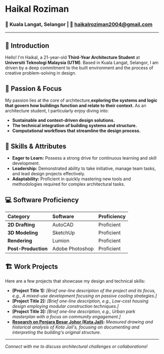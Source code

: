 # Haikal Roziman
### 📍 Kuala Langat, Selangor | 📧 haikalroziman2004@gmail.com
---

## 👋 Introduction

Hello! I'm Haikal, a 21-year-old **Third-Year Architecture Student** at **Universiti Teknologi Malaysia (UTM)**. Based in Kuala Langat, Selangor, I am driven by a deep commitment to the built environment and the process of creative problem-solving in design.

## 🌟 Passion & Focus

My passion lies at the core of architecture,**exploring the systems and logic that govern how buildings function and relate to their context.** As an architecture student, I particularly enjoy diving into:
* **Sustainable and context-driven design solutions.**
* **The technical integration of building systems and structure.**
* **Computational workflows that streamline the design process.**

## 🚀 Skills & Attributes

* **Eager to Learn:** Possess a strong drive for continuous learning and skill development.
* **Leadership:** Demonstrated ability to take initiative, manage team tasks, and lead design projects effectively.
* **Adaptability:** Proficient in quickly mastering new tools and methodologies required for complex architectural tasks.

## 💻 Software Proficiency

| Category | Software | Proficiency |
| :--- | :--- | :--- |
| **2D Drafting** | AutoCAD | Proficient |
| **3D Modeling** | SketchUp | Proficient |
| **Rendering** | Lumion | Proficient |
| **Post-Production**| Adobe Photoshop | Proficient |

## 🏗️ Work Projects

Here are a few projects that showcase my design and technical skills:
* **[Project Title 1]:** *[Brief one-line description of the project and its focus, e.g., A mixed-use development focusing on passive cooling strategies.]*
* **[Project Title 2]:** *[Brief one-line description, e.g., Low-cost housing design employing modular construction techniques.]*
* **[Project Title 3]:** *[Brief one-line description, e.g., Urban park masterplan with a focus on community engagement.]*
* **[Research on Penjara Besar Johor (Kota Jail)](https://github.com/haikalroziman/Measured-Drawing-Kota-Jail):** *Measured drawing and historical analysis of Kota Jail's, focusing on documenting and interpreting the building's original structure.*
***
*Connect with me to discuss architectural challenges or collaborations!*
